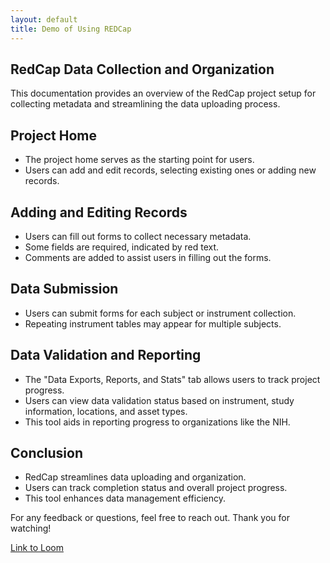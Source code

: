 ```yaml
---
layout: default
title: Demo of Using REDCap
---
```


## RedCap Data Collection and Organization

This documentation provides an overview of the RedCap project setup for collecting metadata and streamlining the data uploading process.

## Project Home

- The project home serves as the starting point for users.
- Users can add and edit records, selecting existing ones or adding new records.

## Adding and Editing Records

- Users can fill out forms to collect necessary metadata.
- Some fields are required, indicated by red text.
- Comments are added to assist users in filling out the forms.

## Data Submission

- Users can submit forms for each subject or instrument collection.
- Repeating instrument tables may appear for multiple subjects.

## Data Validation and Reporting

- The "Data Exports, Reports, and Stats" tab allows users to track project progress.
- Users can view data validation status based on instrument, study information, locations, and asset types.
- This tool aids in reporting progress to organizations like the NIH.

## Conclusion

- RedCap streamlines data uploading and organization.
- Users can track completion status and overall project progress.
- This tool enhances data management efficiency.

For any feedback or questions, feel free to reach out. Thank you for watching!

[Link to Loom](https://www.loom.com/share/bcb3063c038d427fbb61d16f8f619e0d)
